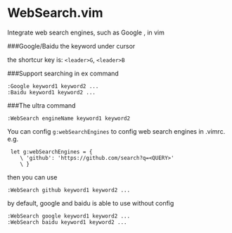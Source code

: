 WebSearch.vim
=============

Integrate web search engines, such as Google ,  in vim 

###Google/Baidu the keyword under cursor

   the shortcur key is: `<leader>G`,  `<leader>B`
   
###Support searching in ex command

   ```vim
   :Google keyword1 keyword2 ...
   :Baidu keyword1 keyword2 ...
   ```

###The ultra command
   ```vim 
   :WebSearch engineName keyword1 keyword2
   ```
  
   You can config `g:webSearchEngines` to config web search engines in .vimrc. e.g.
   
   ```vim
    let g:webSearchEngines = {
       \ 'github': 'https://github.com/search?q=<QUERY>'
       \ }
   ```
    
   then you can use
   
   
   ```vim    
   :WebSearch github keyword1 keyword2 ...
   ```
   by default, google and baidu is able to use without config
   
   ```vim
   :WebSearch google keyword1 keyword2 ...
   :WebSearch baidu keyword1 keyword2 ...
   ```
